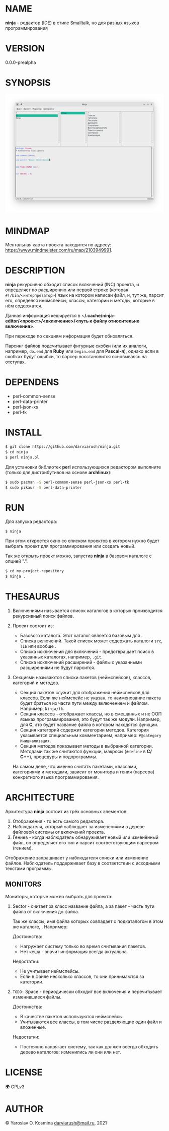 # NAME

**ninja** - редактор (IDE) в стиле Smalltalk, но для разных языков программирования

# VERSION

0.0.0-prealpha

# SYNOPSIS

![ninja main window](share/screenshot/ninja-pl.png)

# MINDMAP

Ментальная карта проекта находится по адресу: https://www.mindmeister.com/ru/map/2103949991.

# DESCRIPTION

**ninja** рекурсивно обходит список включений (INC) проекта, и определяет по расширению или первой строке (которая `#!/bin/<интерпретатор>`) язык на котором написан файл, и, тут же, парсит его, определяя неймспейсы, классы, категории и методы, которые в нём содержатся.

Данная информация кешируется в __~/.cache/ninja-editor/<проект>/<включение>/<путь к файлу относительно включения>__.

При переходе по секциям информация будет обновляться.

Парсинг файлов подсчитывает фигурные скобки (или их аналоги, например, `do`..`end` для __Ruby__ или `begin`..`end` для __Pascal-я__), однако если в скобках будут ошибки, то парсер восстановится основываясь на отступах.

# DEPENDENS

* perl-common-sense
* perl-data-printer
* perl-json-xs
* perl-tk

# INSTALL

```sh
$ git clone https://github.com/darviarush/ninja.git
$ cd ninja
$ perl ninja.pl
```

Для установки библиотек **perl** использующихся редактором выполните (только для дистрибутивов на основе **archlinux**):

```sh
$ sudo pacman -S perl-common-sense perl-json-xs perl-tk
$ sudo pikaur -S perl-data-printer
```

# RUN

Для запуска редактора:

```
$ ninja
```

При этом откроется окно со списком проектов в котором нужно будет выбрать проект для программирования или создать новый.

Так же открыть проект можно, запустив **ninja** в базовом каталоге c опцией ".".

```sh
$ cd my-project-repository
$ ninja .
```

# THESAURUS

1. Включениями называется список каталогов в которых производится рекурсивный поиск файлов.

2. Проект состоит из:

	* Базового каталога. Этот каталог является базовым для .
	* Списка включений. Такой список может содержать каталоги `src`, `lib` или вообще .
	* Списка исключений для включений - предотвращает поиск в указанных каталогах, например, `.git`.
	* Списка исключений расширений - файлы с указанными расширениями не будут парсится.

3. Секциями называются списки пакетов (неймспейсов), классов, категорий и методов.

	* Секция пакетов служит для отображения неймспейсов для классов. Если же неймспейс не указан, то наименование пакета будет браться из части пути между включением и файлом. Например, `Ninja/tk`.
	* Секция классов - отображает классы, но в смешанных и не ООП языках программирования, это будут так же модули. Например, для __C__, это будет название файла в котором находятся функции.
	* Секция категорий содержит категории методов. Категория указывается специальным комментарием, например: `#@category Инициализация`.
	* Секция методов показывает методы в выбранной категории. Методами так же считаются функции, макросы (`#define` в __С/С++__), процедуры и подпрограммы.

	На самом деле, что именно считать пакетами, классами, категориями и методами, зависит от монитора и гения (парсера) конкретного языка программирования.

# ARCHITECTURE

Архитектура **ninja** состоит из трёх основных элементов:

1. Отображения - то есть самого редактора.
2. Наблюдателя, который наблюдает за изменениями в дереве файловой системы от включений проекта.
3. Гениев - когда наблюдатель обнаруживает новый или изменённый файл, он определяет его тип и парсит соответствующим парсером (гением).

Отображение запрашивает у наблюдателя списки или изменение файлов. Наблюдатель поддерживает базу в соответствии с исходными текстами программы.

## MONITORS

Мониторы, которые можно выбрать для проекта:

1. Sector - считает за класс название файла, а за пакет - часть пути файла от включения до файла.
	
	Так же классы, имя файла которых совпадает с подкаталогом в этом же каталоге, .
	Например:
	
	Достоинства:
	
	* Нагружает систему только во время считывания пакетов.
	* Нет кеша - значит информация всегда актуальна.
	
	Недостатки:
	
	* Не учитывает неймспейсы.
	* Если в файле несколько классов, то они принимаются за категории.

2. `TODO:` Space - периодически обходит все включения и перечитывает изменившиеся файлы.

	Достоинства:
	
	* В качестве пакетов используются неймспейсы.
	* Учитываются все классы, в том числе разделяющие один файл и вложенные.
	
	Недостатки:
	
	* Постоянно напрягает систему, так как должен всегда обходить дерево каталогов: изменились ли они или нет.

# LICENSE

🌍 GPLv3

# AUTHOR

© Yaroslav O. Kosmina <darviarush@mail.ru>, 2021

